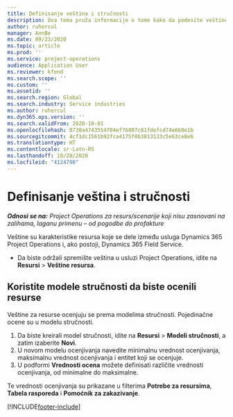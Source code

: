 ```yaml
---
title: Definisanje veština i stručnosti
description: Ova tema pruža informacije o tome kako da podesite veštine i modele stručnosti za ocenu resursa.
author: ruhercul
manager: AnnBe
ms.date: 09/23/2020
ms.topic: article
ms.prod: ''
ms.service: project-operations
audience: Application User
ms.reviewer: kfend
ms.search.scope: ''
ms.custom: ''
ms.assetid: ''
ms.search.region: Global
ms.search.industry: Service industries
ms.author: ruhercul
ms.dyn365.ops.version: ''
ms.search.validFrom: 2020-10-01
ms.openlocfilehash: 8738a4743554704ef76807c81fdefcd74e668e1b
ms.sourcegitcommit: 4cf1dc1561b92fca4175f0b3813133c5e63ce8e6
ms.translationtype: HT
ms.contentlocale: sr-Latn-RS
ms.lasthandoff: 10/28/2020
ms.locfileid: "4124790"
---
```

# <a name="define-skills-and-proficiencies"></a>Definisanje veština i stručnosti

_**Odnosi se na:** Project Operations za resurs/scenarije koji nisu zasnovani na zalihama, laganu primenu – od pogodbe do profakture_

Veštine su karakteristike resursa koje se dele između usluga Dynamics 365 Project Operations i, ako postoji, Dynamics 365 Field Service. 

- Da biste održali spremište veština u usluzi Project Operations, idite na **Resursi** \> **Veštine resursa**. 

## <a name="use-proficiency-models-to-rate-resources"></a>Koristite modele stručnosti da biste ocenili resurse

Veštine za resurse ocenjuju se prema modelima stručnosti. Pojedinačne ocene su u modelu stručnosti. 

1. Da biste kreirali model stručnosti, idite na **Resursi** \> **Modeli stručnosti**, a zatim izaberite **Novi**.
2. U novom modelu ocenjivanja navedite minimalnu vrednost ocenjivanja, maksimalnu vrednost ocenjivanja i entitet koji se ocenjuje.
3. U podformi **Vrednosti ocena** možete definisati različite vrednosti ocenjivanja, od minimalne do maksimalne.


Te vrednosti ocenjivanja su prikazane u filterima **Potrebe za resursima**, **Tabela rasporeda** i **Pomoćnik za zakazivanje**.


[!INCLUDE[footer-include](../includes/footer-banner.md)]